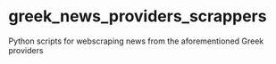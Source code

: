 # greek_news_providers_scrappers
Python scripts for webscraping news from the aforementioned Greek providers

